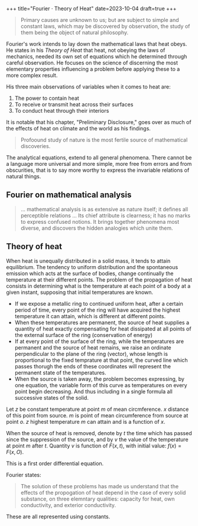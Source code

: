 +++
title="Fourier · Theory of Heat"
date=2023-10-04
draft=true
+++

> Primary causes are unknown to us; but are subject to simple and constant laws, which may be discovered by observation, the study of them being the object of natural philosophy.

Fourier's work intends to lay down the mathematical laws that heat obeys.
He states in his _Theory of Heat_ that heat, not obeying the laws of mechanics, needed its own set of equations which he determined through careful observation.
He focuses on the science of discerning the most elementary properties influencing a problem before applying these to a more complex result.

His three main observations of variables when it comes to heat are:

1. The power to contain heat
2. To receive or transmit heat across their surfaces
3. To conduct heat through their interiors

It is notable that his chapter, "Preliminary Disclosure," goes over as much of the effects of heat on climate and the world as his findings.

> Profoound study of nature is the most fertile source of mathematical discoveries.

The analytical equations, extend to all general phenomena. There cannot be a language more universal and more simple, more free from errors and from obscurities, that is to say more worthy to express the invariable relations of natural things.

## Fourier on mathematical analysis

> ... mathematical analysis is as extensive as nature itself; it defines all perceptible relations ... Its chief attribute is clearness; it has no marks to express confused notions. It brings together phenomena most diverse, and discovers the hidden analogies which unite them.

## Theory of heat

When heat is unequally distributed in a solid mass, it tends to attain equilibrium.
The tendency to uniform distribution and the spontaneous emission which acts at the surface of bodies, change continually the temperature at their different points.
The problem of the propagation of heat consists in determining what is the temperature at each point of a body at a given instant, supposing that initial temperatures are known.

- If we expose a metallic ring to continued uniform heat, after a certain period of time, every point of the ring will have acquired the highest temperature it can attain, which is different at different points.
- When these temperatures are permanent, the source of heat supplies a quantity of heat exactly compensating for heat dissipated at all points of the external surface of the ring (conservation of energy)
- If at every point of the surface of the ring, while the temperatures are permanent and the source of heat remains, we raise an ordinate perpendicular to the plane of the ring (vector), whose length is proportional to the fixed temprature at that point, the curved line which passes thorugh the ends of these  coordinates will represent the permanent state of the temperatures.
- When the source is taken away, the problem becomes expressing, by one equation, the variable form of this curve as temperatures on every point begin decreasing. And thus including in a single formula all successive states of the solid.

Let $z$ be constant temperature at point $m$ of mean circmference.
$x$ distance of this point from source.
$m$ is point of mean circumference from source at point $o$.
$z$ highest temperature $m$ can attain and is a function of $x$.

When the source of heat is removed, denote by $t$ the time which has passed since the suppression of the source, and by $v$ the value of the temperature at point $m$ after $t$.
Quantity $v$ is function of $F(x, t)$, with initial value: $f(x) = F(x, O)$.

This is a first order differential equation.

Fourier states:

> The solution of these problems has made us understand that the effects of the propogation of heat depend in the case of every solid substance, on three elemntary qualities: capacity for heat, own conductivity, and exterior conductivity.

These are all represented using constants.









